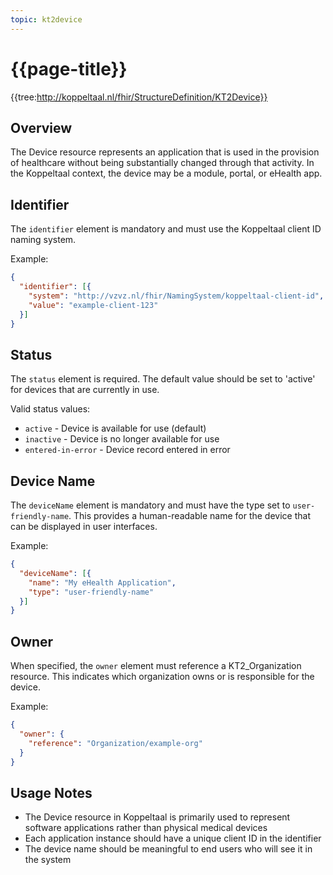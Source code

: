 ```yaml
---
topic: kt2device
---
```

# {{page-title}}

{{tree:http://koppeltaal.nl/fhir/StructureDefinition/KT2Device}}

## Overview

The Device resource represents an application that is used in the provision of healthcare without being substantially changed through that activity. In the Koppeltaal context, the device may be a module, portal, or eHealth app.

## Identifier

The `identifier` element is mandatory and must use the Koppeltaal client ID naming system.

Example:
```json
{
  "identifier": [{
    "system": "http://vzvz.nl/fhir/NamingSystem/koppeltaal-client-id",
    "value": "example-client-123"
  }]
}
```

## Status

The `status` element is required. The default value should be set to 'active' for devices that are currently in use.

Valid status values:
- `active` - Device is available for use (default)
- `inactive` - Device is no longer available for use
- `entered-in-error` - Device record entered in error

## Device Name

The `deviceName` element is mandatory and must have the type set to `user-friendly-name`. This provides a human-readable name for the device that can be displayed in user interfaces.

Example:
```json
{
  "deviceName": [{
    "name": "My eHealth Application",
    "type": "user-friendly-name"
  }]
}
```

## Owner

When specified, the `owner` element must reference a KT2_Organization resource. This indicates which organization owns or is responsible for the device.

Example:
```json
{
  "owner": {
    "reference": "Organization/example-org"
  }
}
```

## Usage Notes

- The Device resource in Koppeltaal is primarily used to represent software applications rather than physical medical devices
- Each application instance should have a unique client ID in the identifier
- The device name should be meaningful to end users who will see it in the system